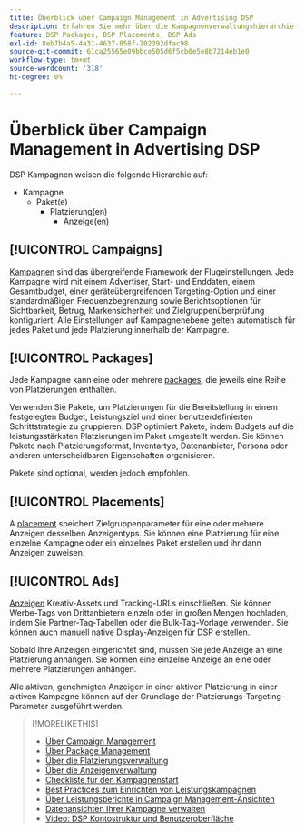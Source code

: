 ```yaml
---
title: Überblick über Campaign Management in Advertising DSP
description: Erfahren Sie mehr über die Kampagnenverwaltungshierarchie und -komponenten.
feature: DSP Packages, DSP Placements, DSP Ads
exl-id: 8eb7b4a5-4a31-4637-858f-202392dfac98
source-git-commit: 61ca25565e09bbce505d6f5cb0e5e8b7214eb1e0
workflow-type: tm+mt
source-wordcount: '318'
ht-degree: 0%

---
```


# Überblick über Campaign Management in Advertising DSP

DSP Kampagnen weisen die folgende Hierarchie auf:

* Kampagne
   * Paket(e)
      * Platzierung(en)
         * Anzeige(en)
<!-- Do clients think in terms of insertion orders? If yes, then work in the following info.:
In Advertising DSP, an insertion order is represented as a campaign, and line items are represented as packages. Each package will include placements, which can use different strategies and tactics to deliver the line item requirements.
-->

## [!UICONTROL Campaigns]

[Kampagnen](/help/dsp/campaign-management/campaigns/campaign-about.md) sind das übergreifende Framework der Flugeinstellungen. Jede Kampagne wird mit einem Advertiser, Start- und Enddaten, einem Gesamtbudget, einer geräteübergreifenden Targeting-Option und einer standardmäßigen Frequenzbegrenzung sowie Berichtsoptionen für Sichtbarkeit, Betrug, Markensicherheit und Zielgruppenüberprüfung konfiguriert. Alle Einstellungen auf Kampagnenebene gelten automatisch für jedes Paket und jede Platzierung innerhalb der Kampagne.

## [!UICONTROL Packages]

Jede Kampagne kann eine oder mehrere [packages](/help/dsp/campaign-management/packages/package-about.md), die jeweils eine Reihe von Platzierungen enthalten.

Verwenden Sie Pakete, um Platzierungen für die Bereitstellung in einem festgelegten Budget, Leistungsziel und einer benutzerdefinierten Schrittstrategie zu gruppieren. DSP optimiert Pakete, indem Budgets auf die leistungsstärksten Platzierungen im Paket umgestellt werden. Sie können Pakete nach Platzierungsformat, Inventartyp, Datenanbieter, Persona oder anderen unterscheidbaren Eigenschaften organisieren.

Pakete sind optional, werden jedoch empfohlen.

## [!UICONTROL Placements]

A [placement](/help/dsp/campaign-management/placements/placement-about.md) speichert Zielgruppenparameter für eine oder mehrere Anzeigen desselben Anzeigentyps. Sie können eine Platzierung für eine einzelne Kampagne oder ein einzelnes Paket erstellen und ihr dann Anzeigen zuweisen.

## [!UICONTROL Ads]

[Anzeigen](/help/dsp/campaign-management/ads/ad-about.md) Kreativ-Assets und Tracking-URLs einschließen. Sie können Werbe-Tags von Drittanbietern einzeln oder in großen Mengen hochladen, indem Sie Partner-Tag-Tabellen oder die Bulk-Tag-Vorlage verwenden. Sie können auch manuell native Display-Anzeigen für DSP erstellen.

Sobald Ihre Anzeigen eingerichtet sind, müssen Sie jede Anzeige an eine Platzierung anhängen. Sie können eine einzelne Anzeige an eine oder mehrere Platzierungen anhängen.

Alle aktiven, genehmigten Anzeigen in einer aktiven Platzierung in einer aktiven Kampagne können auf der Grundlage der Platzierungs-Targeting-Parameter ausgeführt werden.

>[!MORELIKETHIS]
>
>* [Über Campaign Management](/help/dsp/campaign-management/campaigns/campaign-about.md)
>* [Über Package Management](/help/dsp/campaign-management/packages/package-about.md)
>* [Über die Platzierungsverwaltung](/help/dsp/campaign-management/placements/placement-about.md)
>* [Über die Anzeigenverwaltung](/help/dsp/campaign-management/ads/ad-about.md)
>* [Checkliste für den Kampagnenstart](/help/dsp/campaign-management/campaign-launch-checklist.md)
>* [Best Practices zum Einrichten von Leistungskampagnen](/help/dsp/optimization/campaign-best-practices-performance.md)
>* [Über Leistungsberichte in Campaign Management-Ansichten](/help/dsp/campaign-management/reports/campaign-reports-about.md)
>* [Datenansichten Ihrer Kampagne verwalten](/help/dsp/campaign-management/reports/campaign-data-views-manage.md)
>* [Video: DSP Kontostruktur und Benutzeroberfläche](https://experienceleague.adobe.com/docs/advertising-learn/tutorials/dsp/ui.html)
